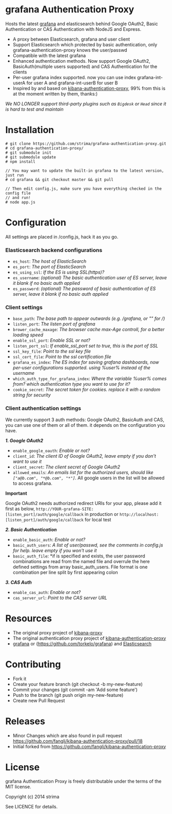 grafana Authentication Proxy
============

Hosts the latest [grafana](https://github.com/torkelo/grafana) and elasticsearch behind Google OAuth2, Basic Authentication or CAS Authentication with NodeJS and Express.

- A proxy between Elasticsearch, grafana and user client
- Support Elasticsearch which protected by basic authentication, only grafana-authentication-proxy knows the user/passwd
- Compatible with the latest grafana
- Enhanced authentication methods. Now support Google OAuth2, BasicAuth(multiple users supported) and CAS Authentication for the clients
- Per-user grafana index supported. now you can use index grafana-int-userA for user A and grafana-int-userB for user B
- Inspired by and based on [kibana-authentication-proxy](https://github.com/fangli/kibana-authentication-proxy), 99% from this is at the moment written by them, thanks:)

*We NO LONGER support third-party plugins such as `Bigdesk` or `Head` since it is hard to test and maintain*

Installation
=====

```
# git clone https://github.com/strima/grafana-authentication-proxy.git
# cd grafana-authentication-proxy/
# git submodule init
# git submodule update
# npm install

// You may want to update the built-in grafana to the latest version, just run
# cd grafana && git checkout master && git pull

// Then edit config.js, make sure you have everything checked in the config file
// and run!
# node app.js
```

Configuration
=============

All settings are placed in /config.js, hack it as you go.

### Elasticsearch backend configurations

- ``es_host``:  *The host of ElasticSearch*
- ``es_port``:  *The port of ElasticSearch*
- ``es_using_ssl``:  *If the ES is using SSL(https)?*
- ``es_username``:  *(optional) The basic authentication user of ES server, leave it blank if no basic auth applied*
- ``es_password``:  *(optional) The password of basic authentication of ES server, leave it blank if no basic auth applied*

### Client settings

- ``base_path``:  *The base path to appear outwards (e.g. /grafana, or "" for /)*
- ``listen_port``:  *The listen port of grafana*
- ``brower_cache_maxage``:  *The browser cache max-Age controll, for a better loading speed*
- ``enable_ssl_port``: *Enable SSL or not?*
- ``listen_port_ssl``: *If enable_ssl_port set to true, this is the port of SSL*
- ``ssl_key_file``: *Point to the ssl key file*
- ``ssl_cert_file``: *Point to the ssl certification file*
- ``grafana_es_index``: *The ES index for saving grafana dashboards, now per-user configurations supported. using %user% instead of the username*
- ``which_auth_type_for_grafana_index``: *Where the variable %user% comes from? which authentication type you want to use for it?*
- ``cookie_secret``: *The secret token for cookies. replace it with a random string for security*

### Client authentication settings

We currently support 3 auth methods: Google OAuth2, BasicAuth and CAS, you can use one of them or all of them. it depends on the configuration you have.

***1. Google OAuth2***

- ``enable_google_oauth``: *Enable or not?*
- ``client_id``:  *The client ID of Google OAuth2, leave empty if you don't want to use it*
- ``client_secret``: *The client secret of Google OAuth2*
- ``allowed_emails``: *An emails list for the authorized users, should like `["a@b.com", "*@b.com", "*"]`*. All google users in the list will be allowed to access grafana.

**Important**

Google OAuth2 needs authorized redirect URIs for your app, please add it first as below, ``http://YOUR-grafana-SITE:[listen_port]/auth/google/callback`` in production or ``http://localhost:[listen_port]/auth/google/callback`` for local test

***2. Basic Authentication***

- ``enable_basic_auth``: *Enable or not?*
- ``basic_auth_users``:  *A list of user/passwd, see the comments in config.js for help. leave empty if you won't use it*
- ``basic_auth_file``:  *if is specified and exists, the user password combinations are read from the named file and overrule the here defined settings from array basic_auth_users. File format is one combination per line split by first appearing colon

***3. CAS Auth***

- ``enable_cas_auth``: *Enable or not?*
- ``cas_server_url``: *Point to the CAS server URL*

Resources
=========
- The original proxy project of [kibana-proxy](https://github.com/hmalphettes/kibana-proxy)
- The original authentication proxy project of [kibana-authentication-proxy](https://github.com/fangli/kibana-authentication-proxy)
- [grafana](http://grafana.org/) or (https://github.com/torkelo/grafana) and [Elasticsearch](https://github.com/elasticsearch/elasticsearch)


Contributing
============
- Fork it
- Create your feature branch (git checkout -b my-new-feature)
- Commit your changes (git commit -am 'Add some feature')
- Push to the branch (git push origin my-new-feature)
- Create new Pull Request


Releases
========
- Minor Changes which are also found in pull request https://github.com/fangli/kibana-authentication-proxy/pull/18
- Initial forked from https://github.com/fangli/kibana-authentication-proxy


License
=======
grafana Authentication Proxy is freely distributable under the terms of the MIT license.

Copyright (c) 2014 strima

See LICENCE for details.
